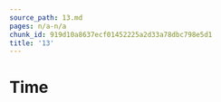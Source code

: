 ```yaml
---
source_path: 13.md
pages: n/a-n/a
chunk_id: 919d10a8637ecf01452225a2d33a78dbc798e5d1
title: '13'
---
```

# Time
